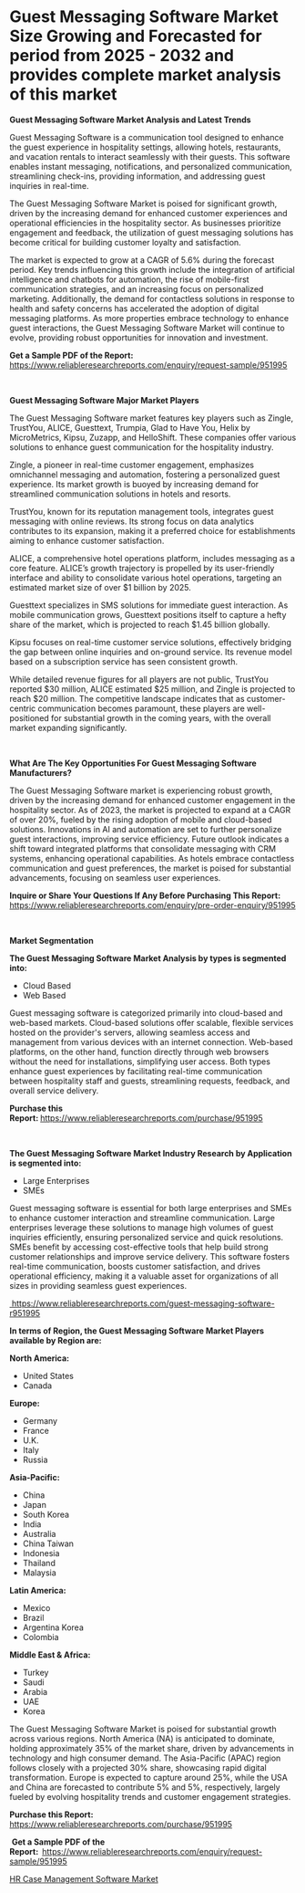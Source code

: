 <p><h1>Guest Messaging Software Market Size Growing and Forecasted for period from 2025 - 2032 and provides complete market analysis of this market</h1></p><p><strong>Guest Messaging Software Market Analysis and Latest Trends</strong></p>
<p><p>Guest Messaging Software is a communication tool designed to enhance the guest experience in hospitality settings, allowing hotels, restaurants, and vacation rentals to interact seamlessly with their guests. This software enables instant messaging, notifications, and personalized communication, streamlining check-ins, providing information, and addressing guest inquiries in real-time.</p><p>The Guest Messaging Software Market is poised for significant growth, driven by the increasing demand for enhanced customer experiences and operational efficiencies in the hospitality sector. As businesses prioritize engagement and feedback, the utilization of guest messaging solutions has become critical for building customer loyalty and satisfaction. </p><p>The market is expected to grow at a CAGR of 5.6% during the forecast period. Key trends influencing this growth include the integration of artificial intelligence and chatbots for automation, the rise of mobile-first communication strategies, and an increasing focus on personalized marketing. Additionally, the demand for contactless solutions in response to health and safety concerns has accelerated the adoption of digital messaging platforms. As more properties embrace technology to enhance guest interactions, the Guest Messaging Software Market will continue to evolve, providing robust opportunities for innovation and investment.</p></p>
<p><strong>Get a Sample PDF of the Report:&nbsp;</strong> <a href="https://www.reliableresearchreports.com/enquiry/request-sample/951995?utm_campaign=2937&utm_medium=2&utm_source=Github&utm_content=ia&utm_term=06032025&utm_id=guest-messaging-software">https://www.reliableresearchreports.com/enquiry/request-sample/951995</a></p>
<p>&nbsp;</p>
<p><strong>Guest Messaging Software Major Market Players</strong></p>
<p><p>The Guest Messaging Software market features key players such as Zingle, TrustYou, ALICE, Guesttext, Trumpia, Glad to Have You, Helix by MicroMetrics, Kipsu, Zuzapp, and HelloShift. These companies offer various solutions to enhance guest communication for the hospitality industry.</p><p>Zingle, a pioneer in real-time customer engagement, emphasizes omnichannel messaging and automation, fostering a personalized guest experience. Its market growth is buoyed by increasing demand for streamlined communication solutions in hotels and resorts.</p><p>TrustYou, known for its reputation management tools, integrates guest messaging with online reviews. Its strong focus on data analytics contributes to its expansion, making it a preferred choice for establishments aiming to enhance customer satisfaction.</p><p>ALICE, a comprehensive hotel operations platform, includes messaging as a core feature. ALICE’s growth trajectory is propelled by its user-friendly interface and ability to consolidate various hotel operations, targeting an estimated market size of over $1 billion by 2025.</p><p>Guesttext specializes in SMS solutions for immediate guest interaction. As mobile communication grows, Guesttext positions itself to capture a hefty share of the market, which is projected to reach $1.45 billion globally.</p><p>Kipsu focuses on real-time customer service solutions, effectively bridging the gap between online inquiries and on-ground service. Its revenue model based on a subscription service has seen consistent growth.</p><p>While detailed revenue figures for all players are not public, TrustYou reported $30 million, ALICE estimated $25 million, and Zingle is projected to reach $20 million. The competitive landscape indicates that as customer-centric communication becomes paramount, these players are well-positioned for substantial growth in the coming years, with the overall market expanding significantly.</p></p>
<p>&nbsp;</p>
<p><strong>What Are The Key Opportunities For Guest Messaging Software Manufacturers?</strong></p>
<p><p>The Guest Messaging Software market is experiencing robust growth, driven by the increasing demand for enhanced customer engagement in the hospitality sector. As of 2023, the market is projected to expand at a CAGR of over 20%, fueled by the rising adoption of mobile and cloud-based solutions. Innovations in AI and automation are set to further personalize guest interactions, improving service efficiency. Future outlook indicates a shift toward integrated platforms that consolidate messaging with CRM systems, enhancing operational capabilities. As hotels embrace contactless communication and guest preferences, the market is poised for substantial advancements, focusing on seamless user experiences.</p></p>
<p><strong>Inquire or Share Your Questions If Any Before Purchasing This Report:</strong> <a href="https://www.reliableresearchreports.com/enquiry/pre-order-enquiry/951995?utm_campaign=2937&utm_medium=2&utm_source=Github&utm_content=ia&utm_term=06032025&utm_id=guest-messaging-software">https://www.reliableresearchreports.com/enquiry/pre-order-enquiry/951995</a></p>
<p>&nbsp;</p>
<p><strong>Market Segmentation</strong></p>
<p><strong>The Guest Messaging Software Market Analysis by types is segmented into:</strong></p>
<p><ul><li>Cloud Based</li><li>Web Based</li></ul></p>
<p><p>Guest messaging software is categorized primarily into cloud-based and web-based markets. Cloud-based solutions offer scalable, flexible services hosted on the provider's servers, allowing seamless access and management from various devices with an internet connection. Web-based platforms, on the other hand, function directly through web browsers without the need for installations, simplifying user access. Both types enhance guest experiences by facilitating real-time communication between hospitality staff and guests, streamlining requests, feedback, and overall service delivery.</p></p>
<p><strong>Purchase this Report:&nbsp;</strong><a href="https://www.reliableresearchreports.com/purchase/951995?utm_campaign=2937&utm_medium=2&utm_source=Github&utm_content=ia&utm_term=06032025&utm_id=guest-messaging-software">https://www.reliableresearchreports.com/purchase/951995</a></p>
<p>&nbsp;</p>
<p><strong>The Guest Messaging Software Market Industry Research by Application is segmented into:</strong></p>
<p><ul><li>Large Enterprises</li><li>SMEs</li></ul></p>
<p><p>Guest messaging software is essential for both large enterprises and SMEs to enhance customer interaction and streamline communication. Large enterprises leverage these solutions to manage high volumes of guest inquiries efficiently, ensuring personalized service and quick resolutions. SMEs benefit by accessing cost-effective tools that help build strong customer relationships and improve service delivery. This software fosters real-time communication, boosts customer satisfaction, and drives operational efficiency, making it a valuable asset for organizations of all sizes in providing seamless guest experiences.</p></p>
<p><a href="https://www.reliableresearchreports.com/guest-messaging-software-r951995?utm_campaign=2937&utm_medium=2&utm_source=Github&utm_content=ia&utm_term=06032025&utm_id=guest-messaging-software">&nbsp;https://www.reliableresearchreports.com/guest-messaging-software-r951995</a></p>
<p><strong>In terms of Region, the Guest Messaging Software Market Players available by Region are:</strong></p>
<p>
    <p> <strong> North America: </strong>
        <ul>
            <li>United States</li>
            <li>Canada</li>
        </ul>
        </p> 
    <p> <strong> Europe: </strong>
        <ul>
            <li>Germany</li>
            <li>France</li>
            <li>U.K.</li>
            <li>Italy</li>
            <li>Russia</li>
        </ul>
        </p> 
    <p> <strong> Asia-Pacific: </strong>
        <ul>
            <li>China</li>
            <li>Japan</li>
            <li>South Korea</li>
            <li>India</li>
            <li>Australia</li>
            <li>China Taiwan</li>
            <li>Indonesia</li>
            <li>Thailand</li>
            <li>Malaysia</li>
        </ul>
        </p> 
    <p> <strong> Latin America: </strong>
        <ul>
            <li>Mexico</li>
            <li>Brazil</li>
            <li>Argentina Korea</li>
            <li>Colombia</li>
        </ul>
        </p> 
    <p> <strong> Middle East & Africa: </strong>
        <ul>
            <li>Turkey</li>
            <li>Saudi</li>
            <li>Arabia</li>
            <li>UAE</li>
            <li>Korea</li>
        </ul>
    </p>
    </p>
<p><p>The Guest Messaging Software Market is poised for substantial growth across various regions. North America (NA) is anticipated to dominate, holding approximately 35% of the market share, driven by advancements in technology and high consumer demand. The Asia-Pacific (APAC) region follows closely with a projected 30% share, showcasing rapid digital transformation. Europe is expected to capture around 25%, while the USA and China are forecasted to contribute 5% and 5%, respectively, largely fueled by evolving hospitality trends and customer engagement strategies.</p></p>
<p><strong>Purchase this Report: </strong><a href="https://www.reliableresearchreports.com/purchase/951995?utm_campaign=2937&utm_medium=2&utm_source=Github&utm_content=ia&utm_term=06032025&utm_id=guest-messaging-software">https://www.reliableresearchreports.com/purchase/951995</a></p>
<p>&nbsp;<strong>Get a Sample PDF of the Report:&nbsp;&nbsp;</strong><a href="https://www.reliableresearchreports.com/enquiry/request-sample/951995?utm_campaign=2937&utm_medium=2&utm_source=Github&utm_content=ia&utm_term=06032025&utm_id=guest-messaging-software">https://www.reliableresearchreports.com/enquiry/request-sample/951995</a></p>
<p><strong></strong></p>
<p><p><a href="https://github.com/semiensamuel72378/Market-Research-Report-List-1/blob/main/hr-case-management-software-market.md?utm_campaign=2937&utm_medium=2&utm_source=Github&utm_content=ia&utm_term=06032025&utm_id=guest-messaging-software">HR Case Management Software Market</a></p></p>